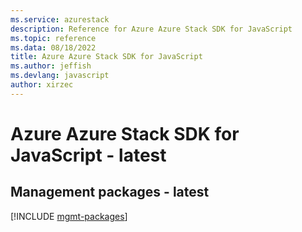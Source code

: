 ```yaml
---
ms.service: azurestack
description: Reference for Azure Azure Stack SDK for JavaScript
ms.topic: reference
ms.data: 08/18/2022
title: Azure Azure Stack SDK for JavaScript
ms.author: jeffish
ms.devlang: javascript
author: xirzec
---
```

# Azure Azure Stack SDK for JavaScript - latest

## Management packages - latest
[!INCLUDE [mgmt-packages](azure-stack-mgmt-index.md)]